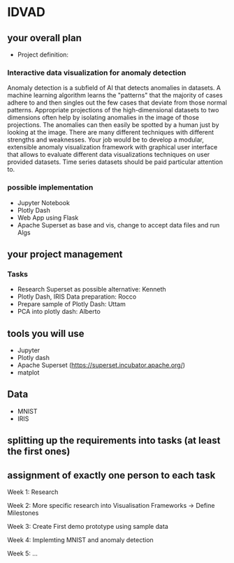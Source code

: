 # IDVAD

## your overall plan
- Project definition: 

### Interactive data visualization for anomaly detection

Anomaly detection is a subfield of AI that detects anomalies in datasets. A
machine learning algorithm learns the "patterns" that the majority of cases
adhere to and then singles out the few cases that deviate from those normal
patterns. Appropriate projections of the high-dimensional datasets to two
dimensions often help by isolating anomalies in the image of those projections.
The anomalies can then easily be spotted by a human just by looking at the
image. There are many different techniques with different strengths and
weaknesses.
Your job would be to develop a modular, extensible anomaly visualization
framework with graphical user interface that allows to evaluate different data
visualizations techniques on user provided datasets. Time series datasets
should be paid particular attention to.


### possible implementation
- Jupyter Notebook  
- Plotly Dash  
- Web App using Flask  
- Apache Superset as base and vis, change to accept data files and run Algs  


  
## your project management 
### Tasks
- Research Superset as possible alternative:  Kenneth
- Plotly Dash, IRIS Data preparation:         Rocco
- Prepare sample of Plotly Dash:              Uttam
- PCA into plotly dash:                       Alberto


## tools you will use
- Jupyter
- Plotly dash
- Apache Superset (https://superset.incubator.apache.org/)
- matplot

## Data
- MNIST
- IRIS

## splitting up the requirements into tasks (at least the first ones)

## assignment of exactly one person to each task

Week 1: Research 

Week 2: More specific research into Visualisation Frameworks -> Define Milestones

Week 3: Create First demo prototype using sample data

Week 4: Implemting MNIST and anomaly detection

Week 5: ...

